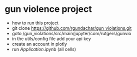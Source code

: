 # gun violence project 
-	how to run this project
- git clone https://github.com/rgundachar/gun_violations.git
- goto /gun_violations/src/main/jupyter/com/rutgers/gunvio 
- in the utils/config file add your api key 
- create an account in plotly
-	run _Application_.ipynb (all cells)

